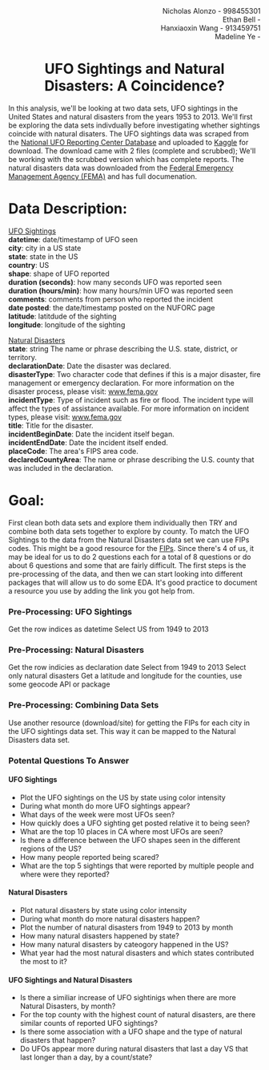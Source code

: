 <div align = 'right'>
Nicholas Alonzo - 998455301 <br>
Ethan Bell - <br>
Hanxiaoxin Wang - 913459751 <br>
Madeline Ye - <br>
</div>

# <center> UFO Sightings and Natural Disasters: A Coincidence? </center>

In this analysis, we'll be looking at two data sets, UFO sightings in the United States and natural disasters from the years 1953 to 2013. We'll first be exploring the data sets indivdually before investigating whether sightings coincide with natural disaters. The UFO sightings data was scraped from the <a href='http://www.nuforc.org/webreports.html'>National UFO Reporting Center Database</a> and uploaded to <a href='https://www.kaggle.com/NUFORC/ufo-sightings'>Kaggle</a> for download. The download came with 2 files (complete and scrubbed); We'll be working with the scrubbed version which has complete reports. The natural disasters data was downloaded from the  <a href='https://www.fema.gov/openfema-dataset-disaster-declarations-summaries-v1'>Federal Emergency Management Agency (FEMA)</a> and has full documenation.

# Data Description:

<u> UFO Sightings </u> <br>
__datetime__: date/timestamp of UFO seen <br>
__city__: city in a US state <br>
__state__: state in the US <br>
__country__: US <br>
__shape__: shape of UFO reported <br>
__duration (seconds)__: how many seconds UFO was reported seen <br>
__duration (hours/min)__: how many hours/min UFO was reported seen <br>
__comments__: comments from person who reported the incident <br>
__date posted__: the date/timestamp posted on the NUFORC page <br>
__latitude__: latitdude of the sighting <br>
__longitude__: longitude of the sighting <br>

<u> Natural Disasters </u> <br>
__state__: string	The name or phrase describing the U.S. state, district, or territory. <br>
__declarationDate__: Date the disaster was declared. <br>
__disasterType__: Two character code that defines if this is a major disaster, fire management or emergency declaration. For more information on the disaster process, please visit: www.fema.gov <br>
__incidentType__: Type of incident such as fire or flood. The incident type will affect the types of assistance available. For more information on incident types, please visit: www.fema.gov <br>
__title__: Title for the disaster. <br>
__incidentBeginDate__: Date the incident itself began. <br>
__incidentEndDate__: Date the incident itself ended. <br>
__placeCode__: The area's FIPS area code. <br>
__declaredCountyArea__: The name or phrase describing the U.S. county that was included in the declaration. <br>


# Goal:

First clean both data sets and explore them individually then TRY and combine both data sets together to explore by county. To match the UFO Sightings to the data from the Natural Disasters data set we can use FIPs codes. This might be a good resource for the <a href='https://www.census.gov/geo/reference/codes/cou.html'>FIPs</a>. Since there's 4 of us, it may be ideal for us to do 2 questions each for a total of 8 questions or do about 6 questions and some that are fairly difficult. The first steps is the pre-processing of the data, and then we can start looking into different packages that will allow us to do some EDA. It's good practice to document a resource you use by adding the link you got help from.


### Pre-Processing: UFO Sightings
Get the row indices as datetime
Select US from 1949 to 2013

### Pre-Processing: Natural Disasters
Get the row indicies as declaration date
Select from 1949 to 2013
Select only natural disasters
Get a latitude and longitude for the counties, use some geocode API or package

### Pre-Processing: Combining Data Sets
Use another resource (download/site) for getting the FIPs for each city in the UFO sightings data set. This way it can be mapped to the Natural Disasters data set.

### Potental Questions To Answer

#### UFO Sightings
- Plot the UFO sightings on the US by state using color intensity
- During what month do more UFO sightings appear?
- What days of the week were most UFOs seen?
- How quickly does a UFO sighting get posted relative it to being seen?
- What are the top 10 places in CA where most UFOs are seen?
- Is there a difference between the UFO shapes seen in the different regions of the US?
- How many people reported being scared?
- What are the top 5 sightings that were reported by multiple people and where were they reported?

#### Natural Disasters
- Plot natural disasters by state using color intensity
- During what month do more natural disasters happen?
- Plot the number of natural disasters from 1949 to 2013 by month
- How many natural disasters happened by state?
- How many natural disasters by cateogory happened in the US?
- What year had the most natural disasters and which states contributed the most to it?

#### UFO Sightings and Natural Disasters
- Is there a similiar increase of UFO sightinigs when there are more Natural Disasters, by month?
- For the top county with the highest count of natural disasters, are there similar counts of reported UFO sightings?
- Is there some association with a UFO shape and the type of natural disasters that happen?
- Do UFOs appear more during natural disasters that last a day VS that last longer than a day, by a count/state?


